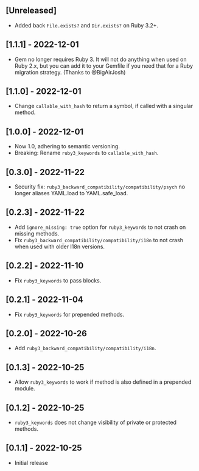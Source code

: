 ## [Unreleased]

- Added back `File.exists?` and `Dir.exists?` on Ruby 3.2+.

## [1.1.1] - 2022-12-01

- Gem no longer requires Ruby 3. It will not do anything when used on Ruby 2.x, but you can add it to your Gemfile if you need that for a Ruby migration strategy. (Thanks to @BigAirJosh)

## [1.1.0] - 2022-12-01

- Change `callable_with_hash` to return a symbol, if called with a singular method.

## [1.0.0] - 2022-12-01

- Now 1.0, adhering to semantic versioning.
- Breaking: Rename `ruby3_keywords` to `callable_with_hash`.

## [0.3.0] - 2022-11-22

- Security fix: `ruby3_backward_compatibility/compatibility/psych` no longer aliases YAML.load to YAML.safe_load.

## [0.2.3] - 2022-11-22

- Add `ignore_missing: true` option for `ruby3_keywords` to not crash on missing methods.
- Fix `ruby3_backward_compatibility/compatibility/i18n` to not crash when used with older I18n versions.

## [0.2.2] - 2022-11-10

- Fix `ruby3_keywords` to pass blocks.

## [0.2.1] - 2022-11-04

- Fix `ruby3_keywords` for prepended methods.

## [0.2.0] - 2022-10-26

- Add `ruby3_backward_compatibility/compatibility/i18n`.

## [0.1.3] - 2022-10-25

- Allow `ruby3_keywords` to work if method is also defined in a prepended module.

## [0.1.2] - 2022-10-25

- `ruby3_keywords` does not change visibility of private or protected methods.

## [0.1.1] - 2022-10-25

- Initial release
